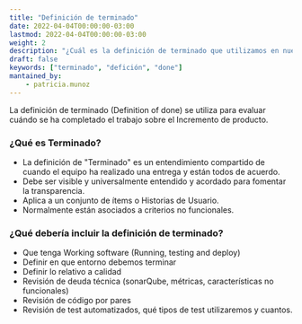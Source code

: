 ```yaml
---
title: "Definición de terminado"
date: 2022-04-04T00:00:00-03:00
lastmod: 2022-04-04T00:00:00-03:00
weight: 2
description: "¿Cuál es la definición de terminado que utilizamos en nuestros proyectos?"
draft: false
keywords: ["terminado", "defición", "done"]
mantained_by:
    - patricia.munoz
---
```


La definición de terminado (Definition of done) se utiliza para evaluar cuándo se ha completado el trabajo sobre el Incremento de producto.

### ¿Qué es Terminado?

-   La definición de "Terminado" es un entendimiento compartido de cuando el equipo ha realizado una entrega y están todos de acuerdo.
-   Debe ser visible y universalmente entendido y acordado para fomentar la transparencia.
-   Aplica a un conjunto de ítems o Historias de Usuario.
-   Normalmente están asociados a criterios no funcionales.

### ¿Qué debería incluir la definición de terminado?

-   Que tenga Working software (Running, testing and deploy)
-   Definir en que entorno debemos terminar
-   Definir lo relativo a calidad
-   Revisión de deuda técnica (sonarQube, métricas, características no funcionales)
-   Revisión de código por pares
-   Revisión de test automatizados, qué tipos de test utilizaremos y cuantos.
